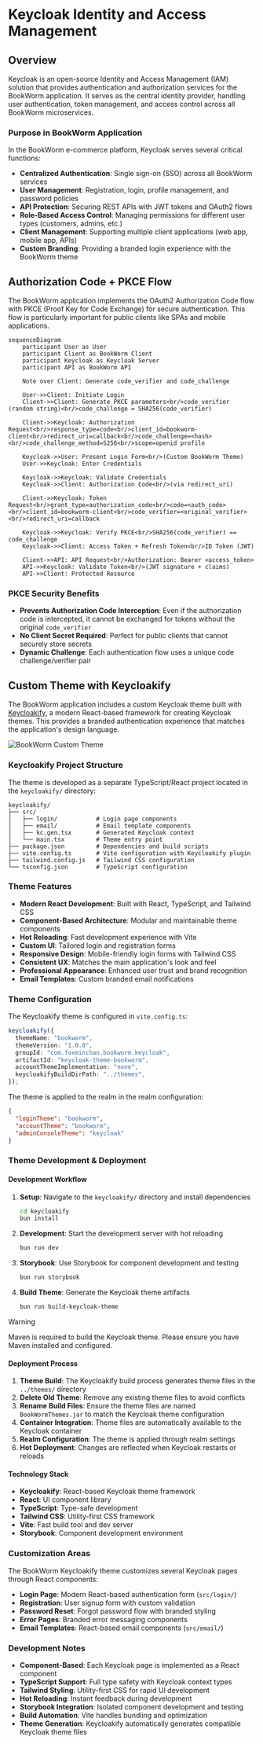 # Keycloak Identity and Access Management

## Overview

Keycloak is an open-source Identity and Access Management (IAM) solution that provides authentication and authorization
services for the BookWorm application. It serves as the central identity provider, handling user authentication, token
management, and access control across all BookWorm microservices.

### Purpose in BookWorm Application

In the BookWorm e-commerce platform, Keycloak serves several critical functions:

- **Centralized Authentication**: Single sign-on (SSO) across all BookWorm services
- **User Management**: Registration, login, profile management, and password policies
- **API Protection**: Securing REST APIs with JWT tokens and OAuth2 flows
- **Role-Based Access Control**: Managing permissions for different user types (customers, admins, etc.)
- **Client Management**: Supporting multiple client applications (web app, mobile app, APIs)
- **Custom Branding**: Providing a branded login experience with the BookWorm theme

## Authorization Code + PKCE Flow

The BookWorm application implements the OAuth2 Authorization Code flow with PKCE (Proof Key for Code Exchange) for
secure authentication. This flow is particularly important for public clients like SPAs and mobile applications.

```mermaid
sequenceDiagram
    participant User as User
    participant Client as BookWorm Client
    participant Keycloak as Keycloak Server
    participant API as BookWorm API

    Note over Client: Generate code_verifier and code_challenge

    User->>Client: Initiate Login
    Client->>Client: Generate PKCE parameters<br/>code_verifier (random string)<br/>code_challenge = SHA256(code_verifier)

    Client->>Keycloak: Authorization Request<br/>response_type=code<br/>client_id=bookworm-client<br/>redirect_uri=callback<br/>code_challenge=<hash><br/>code_challenge_method=S256<br/>scope=openid profile

    Keycloak->>User: Present Login Form<br/>(Custom BookWorm Theme)
    User->>Keycloak: Enter Credentials

    Keycloak->>Keycloak: Validate Credentials
    Keycloak->>Client: Authorization Code<br/>(via redirect_uri)

    Client->>Keycloak: Token Request<br/>grant_type=authorization_code<br/>code=<auth_code><br/>client_id=bookworm-client<br/>code_verifier=<original_verifier><br/>redirect_uri=callback

    Keycloak->>Keycloak: Verify PKCE<br/>SHA256(code_verifier) == code_challenge
    Keycloak->>Client: Access Token + Refresh Token<br/>ID Token (JWT)

    Client->>API: API Request<br/>Authorization: Bearer <access_token>
    API->>Keycloak: Validate Token<br/>(JWT signature + claims)
    API->>Client: Protected Resource
```

### PKCE Security Benefits

- **Prevents Authorization Code Interception**: Even if the authorization code is intercepted, it cannot be exchanged
  for tokens without the original `code_verifier`
- **No Client Secret Required**: Perfect for public clients that cannot securely store secrets
- **Dynamic Challenge**: Each authentication flow uses a unique code challenge/verifier pair

## Custom Theme with Keycloakify

The BookWorm application includes a custom Keycloak theme built with [Keycloakify](https://www.keycloakify.dev/), a modern React-based framework for creating Keycloak themes. This provides a branded authentication experience that matches the application's design language.

![BookWorm Custom Theme](../../../../../assets/keycloak-theme.jpg)

### Keycloakify Project Structure

The theme is developed as a separate TypeScript/React project located in the `keycloakify/` directory:

```
keycloakify/
├── src/
│   ├── login/           # Login page components
│   ├── email/           # Email template components
│   ├── kc.gen.tsx       # Generated Keycloak context
│   └── main.tsx         # Theme entry point
├── package.json         # Dependencies and build scripts
├── vite.config.ts       # Vite configuration with Keycloakify plugin
├── tailwind.config.js   # Tailwind CSS configuration
└── tsconfig.json        # TypeScript configuration
```

### Theme Features

- **Modern React Development**: Built with React, TypeScript, and Tailwind CSS
- **Component-Based Architecture**: Modular and maintainable theme components
- **Hot Reloading**: Fast development experience with Vite
- **Custom UI**: Tailored login and registration forms
- **Responsive Design**: Mobile-friendly login forms with Tailwind CSS
- **Consistent UX**: Matches the main application's look and feel
- **Professional Appearance**: Enhanced user trust and brand recognition
- **Email Templates**: Custom branded email notifications

### Theme Configuration

The Keycloakify theme is configured in `vite.config.ts`:

```typescript
keycloakify({
  themeName: "bookworm",
  themeVersion: "1.0.0",
  groupId: "com.foxminchan.bookworm.keycloak",
  artifactId: "keycloak-theme-bookworm",
  accountThemeImplementation: "none",
  keycloakifyBuildDirPath: "../themes",
});
```

The theme is applied to the realm in the realm configuration:

```json
{
  "loginTheme": "bookworm",
  "accountTheme": "bookworm",
  "adminConsoleTheme": "keycloak"
}
```

### Theme Development & Deployment

#### Development Workflow

1. **Setup**: Navigate to the `keycloakify/` directory and install dependencies

   ```bash
   cd keycloakify
   bun install
   ```

2. **Development**: Start the development server with hot reloading

   ```bash
   bun run dev
   ```

3. **Storybook**: Use Storybook for component development and testing

   ```bash
   bun run storybook
   ```

4. **Build Theme**: Generate the Keycloak theme artifacts
   ```bash
   bun run build-keycloak-theme
   ```

> [!WARNING]
> Maven is required to build the Keycloak theme. Please ensure you have Maven installed and configured.

#### Deployment Process

1. **Theme Build**: The Keycloakify build process generates theme files in the `../themes/` directory
2. **Delete Old Theme**: Remove any existing theme files to avoid conflicts
3. **Rename Build Files**: Ensure the theme files are named `BookWormThemes.jar` to match the Keycloak theme configuration
4. **Container Integration**: Theme files are automatically available to the Keycloak container
5. **Realm Configuration**: The theme is applied through realm settings
6. **Hot Deployment**: Changes are reflected when Keycloak restarts or reloads

#### Technology Stack

- **Keycloakify**: React-based Keycloak theme framework
- **React**: UI component library
- **TypeScript**: Type-safe development
- **Tailwind CSS**: Utility-first CSS framework
- **Vite**: Fast build tool and dev server
- **Storybook**: Component development environment

### Customization Areas

The BookWorm Keycloakify theme customizes several Keycloak pages through React components:

- **Login Page**: Modern React-based authentication form (`src/login/`)
- **Registration**: User signup form with custom validation
- **Password Reset**: Forgot password flow with branded styling
- **Error Pages**: Branded error messaging components
- **Email Templates**: React-based email components (`src/email/`)

### Development Notes

- **Component-Based**: Each Keycloak page is implemented as a React component
- **TypeScript Support**: Full type safety with Keycloak context types
- **Tailwind Styling**: Utility-first CSS for rapid UI development
- **Hot Reloading**: Instant feedback during development
- **Storybook Integration**: Isolated component development and testing
- **Build Automation**: Vite handles bundling and optimization
- **Theme Generation**: Keycloakify automatically generates compatible Keycloak theme files
